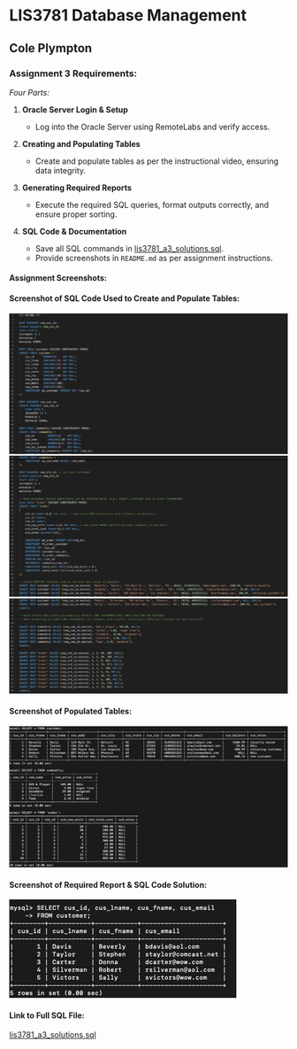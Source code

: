 # LIS3781 Database Management

## Cole Plympton

### Assignment 3 Requirements:

*Four Parts:*

1. **Oracle Server Login & Setup**  
   - Log into the Oracle Server using RemoteLabs and verify access.

2. **Creating and Populating Tables**  
   - Create and populate tables as per the instructional video, ensuring data integrity.

3. **Generating Required Reports**  
   - Execute the required SQL queries, format outputs correctly, and ensure proper sorting.

4. **SQL Code & Documentation**  
   - Save all SQL commands in [lis3781_a3_solutions.sql](lis3781_a3_solutions.sql "lis3781_a3_solutions.sql").
   - Provide screenshots in `README.md` as per assignment instructions.

#### Assignment Screenshots:

#### Screenshot of SQL Code Used to Create and Populate Tables:
![A3 SQL Code](img/a3_solutions_a.png)
![A3 SQL Code](img/a3_solutions_b.png)
![A3 SQL Code](img/a3_solutions_c.png)

#### Screenshot of Populated Tables:
![A3 Populated Tables](img/a3_populated_tables.png)

#### Screenshot of Required Report & SQL Code Solution:
![A3 Report](img/a3_report_8.png)

#### Link to Full SQL File:
[lis3781_a3_solutions.sql](lis3781_a3_solutions.sql "lis3781_a3_solutions.sql")
